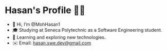 # Hasan's Profile 👨‍💻

- 👋 Hi, I’m @MohHasan1
- 🎓 Studying at Seneca Polytechnic as a Software Engineering student.
- 🌱 Learning and exploring new technologies.
- ✉️ Email: hasan.swe.dev@gmail.com

<!---
MohHasan1/MohHasan1 is a ✨ special ✨ repository because its `README.md` (this file) appears on your GitHub profile.
You can click the Preview link to take a look at your changes.
--->
